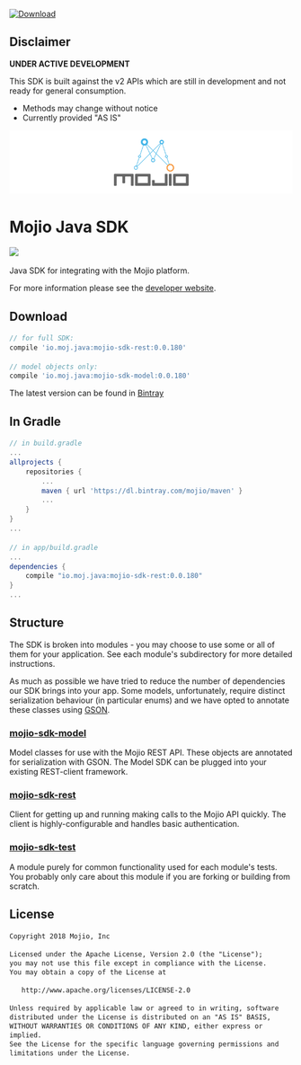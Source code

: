 [ ![Download](https://api.bintray.com/packages/mojio/maven/io.moj.java%3Amojio-sdk-model/images/download.svg) ](https://bintray.com/mojio/maven/io.moj.java%3Amojio-sdk-model/_latestVersion)

## Disclaimer ##
**UNDER ACTIVE DEVELOPMENT**

This SDK is built against the v2 APIs which are still in development and not ready for general consumption.

* Methods may change without notice
* Currently provided "AS IS"

![](static/banner_mojio.png)
# Mojio Java SDK #
![](http://ci.moj.io/app/rest/builds/buildType:(id:Mobile_MojioSDK_Java_Development)/statusIcon)

Java SDK for integrating with the Mojio platform.

For more information please see the [developer website](http://developer.moj.io/).

## Download ##
```gradle
// for full SDK:
compile 'io.moj.java:mojio-sdk-rest:0.0.180'

// model objects only:
compile 'io.moj.java:mojio-sdk-model:0.0.180'
```

The latest version can be found in [Bintray](https://bintray.com/mojio/maven/io.moj.java%3Amojio-sdk-rest)

## In Gradle ##
```gradle
// in build.gradle
...
allprojects {
    repositories {
        ...
        maven { url 'https://dl.bintray.com/mojio/maven' }
        ...
    }
}
...

// in app/build.gradle
...
dependencies {
    compile "io.moj.java:mojio-sdk-rest:0.0.180"
}
...
```

## Structure ##
The SDK is broken into modules - you may choose to use some or all of them for your application.
See each module's subdirectory for more detailed instructions.

As much as possible we have tried to reduce the number of dependencies our SDK brings into your app.
Some models, unfortunately, require distinct serialization behaviour (in particular enums) and we
have opted to annotate these classes using [GSON](https://github.com/google/gson).

### [mojio-sdk-model](https://github.com/mojio/mojio-java-sdk/tree/develop/mojio-sdk-model) ###
  Model classes for use with the Mojio REST API. These objects are annotated for serialization with
  GSON. The Model SDK can be plugged into your existing REST-client framework.

### [mojio-sdk-rest](https://github.com/mojio/mojio-java-sdk/tree/develop/mojio-sdk-rest) ###
  Client for getting up and running making calls to the Mojio API quickly. The client is highly-configurable
  and handles basic authentication.

### [mojio-sdk-test](https://github.com/mojio/mojio-java-sdk/tree/develop/mojio-sdk-test) ###
  A module purely for common functionality used for each module's tests. You probably only care
  about this module if you are forking or building from scratch.

## License ##
    Copyright 2018 Mojio, Inc

    Licensed under the Apache License, Version 2.0 (the "License");
    you may not use this file except in compliance with the License.
    You may obtain a copy of the License at

       http://www.apache.org/licenses/LICENSE-2.0

    Unless required by applicable law or agreed to in writing, software
    distributed under the License is distributed on an "AS IS" BASIS,
    WITHOUT WARRANTIES OR CONDITIONS OF ANY KIND, either express or implied.
    See the License for the specific language governing permissions and
    limitations under the License.
